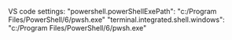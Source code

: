 


VS code settings:
"powershell.powerShellExePath": "c:/Program Files/PowerShell/6/pwsh.exe"
"terminal.integrated.shell.windows": "c:/Program Files/PowerShell/6/pwsh.exe"

